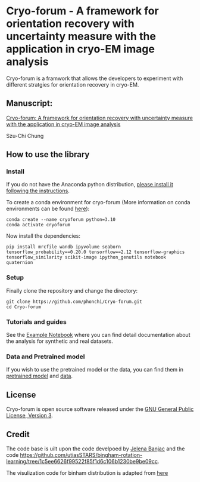 # Cryo-forum -  A framework for orientation recovery with uncertainty measure with the application in cryo-EM image analysis

Cryo-forum is a framwork that allows the developers to experiment with different stratgies for orientation recovery in cryo-EM.

## Manuscript:

[Cryo-forum: A framework for orientation recovery with uncertainty measure with the application in cryo-EM image analysis](https://arxiv.org/abs/2307.09847)

Szu-Chi Chung

## How to use the library
### Install 

If you do not have the Anaconda python distribution, [please install it following the instructions](https://www.anaconda.com/download).

To create a conda environment for cryo-forum (More information on conda environments can be found [here](https://conda.io/docs/user-guide/tasks/manage-environments.html)):
```
conda create --name cryoforum python=3.10
conda activate cryoforum
```

Now install the dependencies:
```
pip install mrcfile wandb ipyvolume seaborn tensorflow_probability==0.20.0 tensorflow==2.12 tensorflow-graphics tensorflow_similarity scikit-image ipython_genutils notebook quaternion
```

### Setup
Finally clone the repository and change the directory:
```
git clone https://github.com/phonchi/Cryo-forum.git
cd Cryo-forum
```

### Tutorials and guides
See the [Example Notebook](notebooks/) where you can find detail documentation about the analysis for synthetic and real datasets.

### Data and Pretrained model
If you wish to use the pretrained model or the data, you can find them in [pretrained model](/models) and [data](data/).

## License
Cryo-forum is open source software released under the [GNU General Public License, Version 3](https://github.com/phonchi/Cryo-forum/blob/master/LICENSE).

## Credit
The code base is uilt upon the code develpoed by [Jelena Banjac](https://github.com/JelenaBanjac/protein-reconstruction) and the code https://github.com/utiasSTARS/bingham-rotation-learning/tree/1c5ee6626f99522f85f1d6c106b1230be9be09cc.

The visulization code for binham distribution is adapted from [here](https://github.com/woven-planet/BinghamNLL/tree/main)
